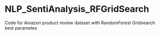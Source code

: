 # NLP_SentiAnalysis_RFGridSearch
Code for Amazon product review dataset with RandomForest Gridsearch best parametes

